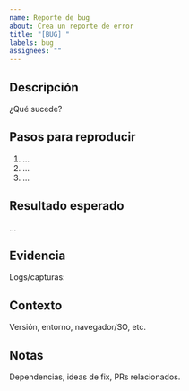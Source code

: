 ```yaml
---
name: Reporte de bug
about: Crea un reporte de error
title: "[BUG] "
labels: bug
assignees: ""
---
```


## Descripción
¿Qué sucede?

## Pasos para reproducir
1. ...
2. ...
3. ...

## Resultado esperado
...

## Evidencia
Logs/capturas:

## Contexto
Versión, entorno, navegador/SO, etc.

## Notas
Dependencias, ideas de fix, PRs relacionados.
